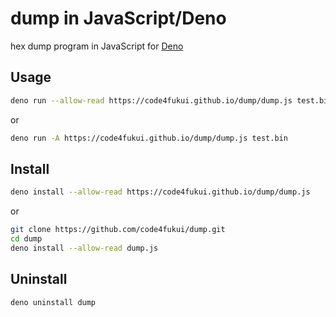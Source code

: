 # dump in JavaScript/Deno

hex dump program in JavaScript for [Deno](https://deno.land)

## Usage

```sh
deno run --allow-read https://code4fukui.github.io/dump/dump.js test.bin
```
or
```sh
deno run -A https://code4fukui.github.io/dump/dump.js test.bin
```

## Install

```sh
deno install --allow-read https://code4fukui.github.io/dump/dump.js
```
or
```sh
git clone https://github.com/code4fukui/dump.git
cd dump
deno install --allow-read dump.js
```

## Uninstall

```sh
deno uninstall dump
```
